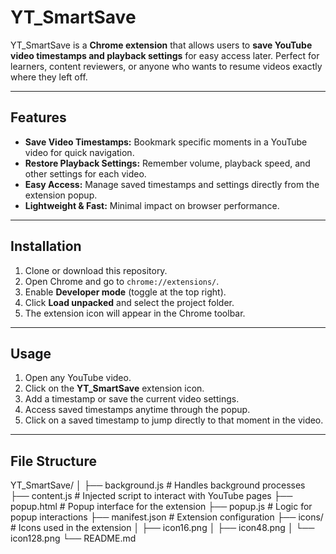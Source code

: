 # YT_SmartSave

YT_SmartSave is a **Chrome extension** that allows users to **save YouTube video timestamps and playback settings** for easy access later. Perfect for learners, content reviewers, or anyone who wants to resume videos exactly where they left off.  

---

## Features

- **Save Video Timestamps:** Bookmark specific moments in a YouTube video for quick navigation.  
- **Restore Playback Settings:** Remember volume, playback speed, and other settings for each video.  
- **Easy Access:** Manage saved timestamps and settings directly from the extension popup.  
- **Lightweight & Fast:** Minimal impact on browser performance.  

---

## Installation

1. Clone or download this repository.  
2. Open Chrome and go to `chrome://extensions/`.  
3. Enable **Developer mode** (toggle at the top right).  
4. Click **Load unpacked** and select the project folder.  
5. The extension icon will appear in the Chrome toolbar.  

---

## Usage

1. Open any YouTube video.  
2. Click on the **YT_SmartSave** extension icon.  
3. Add a timestamp or save the current video settings.  
4. Access saved timestamps anytime through the popup.  
5. Click on a saved timestamp to jump directly to that moment in the video.  

---

## File Structure
YT_SmartSave/
│
├── background.js # Handles background processes
├── content.js # Injected script to interact with YouTube pages
├── popup.html # Popup interface for the extension
├── popup.js # Logic for popup interactions
├── manifest.json # Extension configuration
├── icons/ # Icons used in the extension
│ ├── icon16.png
│ ├── icon48.png
│ └── icon128.png
└── README.md

